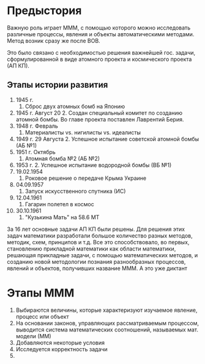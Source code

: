# Предыстория
Важную роль играет МММ, с помощью которого можно исследовать различные процессы, явления и объекты автоматическими методами.
Метод возник сразу же после ВОВ.

Это было связано с необходимостью решения важнейшей гос. задачи, сформулированной в виде атомного проекта и космического проекта (АП КП).

## Этапы истории развития
1. 1945 г. 
	1. Сброс двух атомных бомб на Японию
2. 1945 г.  Август 20
	2. Создан специальный комитет по созданию атомной бомбы. Во главе проекта поставлен Лаврентий Берия.
3. 1948 г.  Февраль
	1. Материалисты vs. нигилисты vs. идеалисты
4. 1949 г.  29 Августа
	2. Успешное испытание советской атомной бомбы (АБ №1)
5. 1951 г. Октябрь
	1. Атомная бомба №2 (АБ №2)
6. 1953 г. 
	2. Успешное испытание водородной бомбы (ВБ №1)
7. 19.02.1954
	1. Роковое решение о передаче Крыма Украине
8. 04.09.1957
	1. Запуск искусственного спутника (ИС)
9. 12.04.1961
	1. Гагарин полетел в космос
10. 30.10.1961
	1. "Кузькина Мать" на 58.6 МТ

За 16 лет основные задачи АП КП были решены.
Для решения этих задач математики разработали большое количество  разных методов, методик, схем, принципов и т.д.
Все это способствовало, во первых, становлению прикладной математики как области математики, решающая прикладные задачи, с помощью математических методов, и созданию новой методологии познания разнообразных процессов, явлений и объектов, получивших название МММ.
А это уже диктант

# Этапы МММ
1. Выбираются величины, которые характеризуют изучаемое явление, процесс или объект
2. На основании законов, управляющих рассматриваемым процессом, выводится система математических соотношений, называемых мат. модели (ММ)
3. Добавляются некоторые условия
4. Исследуется корректность задачи
5. 